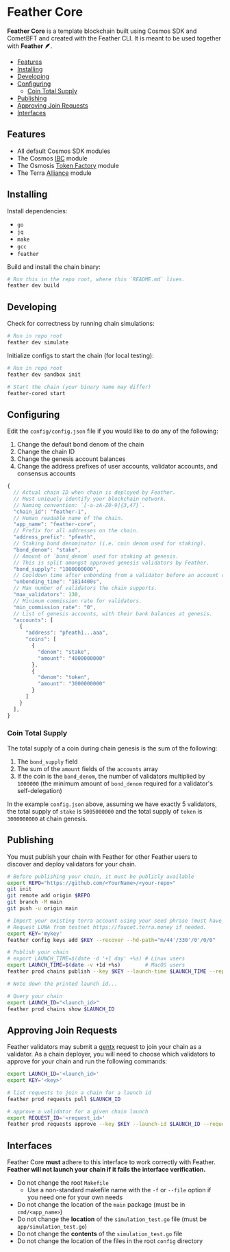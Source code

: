 <!-- omit in toc -->
# Feather Core

**Feather Core** is a template blockchain built using Cosmos SDK and CometBFT and created with the Feather CLI. It is meant to be used together with **Feather 🪶**.

- [Features](#features)
- [Installing](#installing)
- [Developing](#developing)
- [Configuring](#configuring)
  - [Coin Total Supply](#coin-total-supply)
- [Publishing](#publishing)
- [Approving Join Requests](#approving-join-requests)
- [Interfaces](#interfaces)

## Features

- All default Cosmos SDK modules
- The Cosmos [IBC](https://ibc.cosmos.network/) module
- The Osmosis [Token Factory](https://github.com/CosmWasm/token-factory) module
- The Terra [Alliance](https://alliance.terra.money/) module

## Installing

Install dependencies:

- `go`
- `jq`
- `make`
- `gcc`
- `feather`

Build and install the chain binary:

```bash
# Run this in the repo root, where this `README.md` lives.
feather dev build
```

## Developing

Check for correctness by running chain simulations:

```bash
# Run in repo root
feather dev simulate
```

Initialize configs to start the chain (for local testing):

```bash
# Run in repo root
feather dev sandbox init

# Start the chain (your binary name may differ)
feather-cored start
```

## Configuring

Edit the `config/config.json` file if you would like to do any of the following:

1. Change the default bond denom of the chain
2. Change the chain ID
3. Change the genesis account balances
4. Change the address prefixes of user accounts, validator accounts, and consensus accounts

```js
{
  // Actual chain ID when chain is deployed by Feather.
  // Must uniquely identify your blockchain network.
  // Naming convention: `[-a-zA-Z0-9]{3,47}`.
  "chain_id": "feather-1",
  // Human readable name of the chain.
  "app_name": "feather-core",
  // Prefix for all addresses on the chain.
  "address_prefix": "pfeath",
  // Staking bond denominator (i.e. coin denom used for staking).
  "bond_denom": "stake",
  // Amount of `bond_denom` used for staking at genesis.
  // This is split amongst approved genesis validators by Feather.
  "bond_supply": "1000000000",
  // Cooldown time after unbonding from a validator before an account can stake again.
  "unbonding_time": "1814400s",
  // Max number of validators the chain supports.
  "max_validators": 130,
  // Minimum commission rate for validators.
  "min_commission_rate": "0",
  // List of genesis accounts, with their bank balances at genesis.
  "accounts": [
    {
      "address": "pfeath1...aaa",
      "coins": [
        {
          "denom": "stake",
          "amount": "4000000000"
        },
        {
          "denom": "token",
          "amount": "3000000000"
        }
      ]
    }
  ],
}
```

### Coin Total Supply

The total supply of a coin during chain genesis is the sum of the following:

1. The `bond_supply` field
2. The sum of the `amount` fields of the `accounts` array
3. If the coin is the `bond_denom`, the number of validators multiplied by `1000000` (the minimum amount of `bond_denom` required for a validator's self-delegation)

In the example `config.json` above, assuming we have exactly 5 validators, the total supply of `stake` is `5005000000` and the total supply of `token` is `3000000000` at chain genesis.

## Publishing

You must publish your chain with Feather for other Feather users to discover and deploy validators for your chain.

```bash
# Before publishing your chain, it must be publicly available
export REPO="https://github.com/<YourName>/<your-repo>"
git init
git remote add origin $REPO
git branch -M main
git push -u origin main

# Import your existing terra account using your seed phrase (must have LUNA in testnet)
# Request LUNA from testnet https://faucet.terra.money if needed.
export KEY='mykey'
feather config keys add $KEY --recover --hd-path="m/44'/330'/0'/0/0"

# Publish your chain
# export LAUNCH_TIME=$(date -d '+1 day' +%s) # Linux users
export LAUNCH_TIME=$(date -v +1d +%s)        # MacOS users
feather prod chains publish --key $KEY --launch-time $LAUNCH_TIME --repo $REPO

# Note down the printed launch id...

# Query your chain
export LAUNCH_ID="<launch_id>"
feather prod chains show $LAUNCH_ID
```

## Approving Join Requests

Feather validators may submit a [gentx](https://docs.cosmos.network/v0.46/run-node/run-node.html) request to join your chain as a validator. As a chain deployer, you will need to choose which validators to approve for your chain and run the following commands:

```bash
export LAUNCH_ID='<launch_id>'
export KEY='<key>'

# list requests to join a chain for a launch id
feather prod requests pull $LAUNCH_ID

# approve a validator for a given chain launch
export REQUEST_ID='<request_id>'
feather prod requests approve --key $KEY --launch-id $LAUNCH_ID --request-id $REQUEST_ID
```

## Interfaces

Feather Core **must** adhere to this interface to work correctly with Feather. **Feather will not launch your chain if it fails the interface verification.**

- Do not change the root `Makefile`
  - Use a non-standard makefile name with the `-f` or `--file` option if you need one for your own needs
- Do not change the location of the `main` package (must be in `cmd/<app_name>`)
- Do not change the **location** of the `simulation_test.go` file (must be `app/simulation_test.go`)
- Do not change the **contents** of the `simulation_test.go` file
- Do not change the location of the files in the root `config` directory
